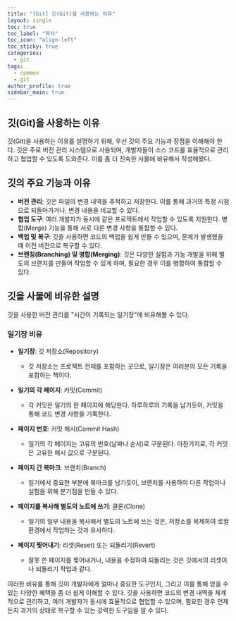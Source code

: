 ```yaml
---
title: "[Git] 깃(Git)을 사용하는 이유"
layout: single
toc: true
toc_label: "목차"
toc_icon: "align-left"
toc_sticky: true
categories:
  - git
tags:
  - common
  - git
author_profile: true
sidebar_main: true
---
```


## 깃(Git)을 사용하는 이유

깃(Git)을 사용하는 이유를 설명하기 위해, 우선 깃의 주요 기능과 장점을 이해해야 한다. 깃은 주로 버전 관리 시스템으로 사용되며, 개발자들이 소스 코드를 효율적으로 관리하고 협업할 수 있도록 도와준다. 이를 좀 더 친숙한 사물에 비유해서 작성해봤다.

## 깃의 주요 기능과 이유

- **버전 관리**: 깃은 파일의 변경 내역을 추적하고 저장한다. 이를 통해 과거의 특정 시점으로 되돌아가거나, 변경 내용을 비교할 수 있다.
- **협업 도구**: 여러 개발자가 동시에 같은 프로젝트에서 작업할 수 있도록 지원한다. 병합(Merge) 기능을 통해 서로 다른 변경 사항을 통합할 수 있다.
- **백업 및 복구**: 깃을 사용하면 코드의 백업을 쉽게 만들 수 있으며, 문제가 발생했을 때 이전 버전으로 복구할 수 있다.
- **브랜칭(Branching) 및 병합(Merging)**: 깃은 다양한 실험과 기능 개발을 위해 별도의 브랜치를 만들어 작업할 수 있게 하며, 필요한 경우 이를 병합하여 통합할 수 있다.

## 깃을 사물에 비유한 설명

깃을 사용한 버전 관리를 "시간이 기록되는 일기장"에 비유해볼 수 있다.

### 일기장 비유

- **일기장**: 깃 저장소(Repository)
    - 깃 저장소는 프로젝트 전체를 포함하는 곳으로, 일기장은 여러분의 모든 기록을 포함하는 책이다.

- **일기의 각 페이지**: 커밋(Commit)
    - 각 커밋은 일기의 한 페이지에 해당한다. 하루하루의 기록을 남기듯이, 커밋을 통해 코드 변경 사항을 기록한다.

- **페이지 번호**: 커밋 해시(Commit Hash)
    - 일기의 각 페이지는 고유의 번호(날짜나 순서)로 구분된다. 마찬가지로, 각 커밋은 고유한 해시 값으로 구분된다.

- **페이지 간 북마크**: 브랜치(Branch)
    - 일기에서 중요한 부분에 북마크를 남기듯이, 브랜치를 사용하여 다른 작업이나 실험을 위해 분기점을 만들 수 있다.

- **페이지를 복사해 별도의 노트에 쓰기**: 클론(Clone)
    - 일기의 일부 내용을 복사해서 별도의 노트에 쓰는 것은, 저장소를 복제하여 로컬 환경에서 작업하는 것과 유사하다.

- **페이지 찢어내기**: 리셋(Reset) 또는 되돌리기(Revert)
    - 잘못 쓴 페이지를 찢어내거나, 내용을 수정하여 되돌리는 것은 깃에서의 리셋이나 되돌리기 작업과 같다.

이러한 비유를 통해 깃이 개발자에게 얼마나 중요한 도구인지, 그리고 이를 통해 얻을 수 있는 다양한 혜택을 좀 더 쉽게 이해할 수 있다. 깃을 사용하면 코드의 변경 내역을 체계적으로 관리하고, 여러 개발자가 동시에 효율적으로 협업할 수 있으며, 필요한 경우 언제든지 과거의 상태로 복구할 수 있는 강력한 도구임을 알 수 있다.
